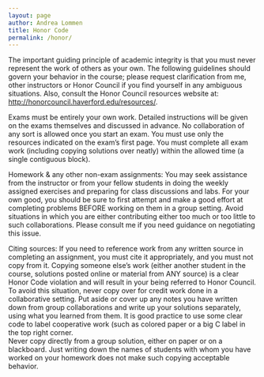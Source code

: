 ```yaml
---
layout: page
author: Andrea Lommen
title: Honor Code 
permalink: /honor/
---
```


The important guiding principle of academic integrity is that you must never represent the work of others as your own.  The following guidelines should govern your behavior in the course; please request clarification from me, other instructors or Honor Council if you find yourself in any ambiguous situations.  Also, consult the Honor Council resources website at:  http://honorcouncil.haverford.edu/resources/.

Exams must be entirely your own work.  Detailed instructions will be given on the exams themselves and discussed in advance.  No collaboration of any sort is allowed once you start an exam.  You must use only the resources indicated on the exam’s first page.  You must complete all exam work (including copying solutions over neatly) within the allowed time (a single contiguous block).

Homework & any other non-exam assignments:  You may seek assistance from the instructor or from your fellow students in doing the weekly assigned exercises and preparing for class discussions and labs.
For your own good, you should be sure to first attempt and make a good effort at completing problems BEFORE working on them in a group setting.  Avoid situations in which you are either contributing either too much or too little to such collaborations.  Please consult me if you need guidance on negotiating this issue.  

Citing sources:  If you need to reference work from any written source in completing an assignment, you must cite it appropriately, and you must not copy from it.
Copying someone else’s work (either another student in the course, solutions posted online or material from ANY source) is a clear Honor Code violation and will result in your being referred to Honor Council.  To avoid this situation, never copy over for credit work done in a collaborative setting.  Put aside or cover up any notes you have written down from group collaborations and write up your solutions separately, using what you learned from them.  It is good practice to use some clear code to label cooperative work (such as colored paper or a big C label in the top right corner.  
Never copy directly from a group solution, either on paper or on a blackboard. Just writing down the names of students with whom you have worked on your homework does not make such copying acceptable behavior.
